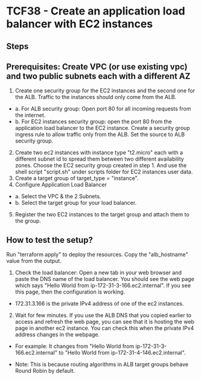 # TCF38 - Create an application load balancer with EC2 instances
 	 
 ## Steps
 ## Prerequisites: Create VPC (or use existing vpc) and two public subnets each with a different AZ
1. Create one security group for the EC2 instances and the second one for the ALB. Traffic to the instances should only come from the ALB. 
- a. For ALB security group: Open port 80 for all incoming requests from the internet. 
- b. For EC2 instances security group: open the port 80 from the application load balancer to the EC2 instance. Create a security group ingress rule to allow traffic only from the ALB. Set the source to ALB security group.
2. Create two ec2 instances with instance type "t2.micro" each with a different subnet id to spread them between two different availability zones. Choose the EC2 security group created in step 1. And use the shell script "script.sh" under scripts folder for EC2 instances user data.
3. Create a target group of target_type = "instance".
4. Configure Application Load Balancer
- a. Select the VPC & the 2 Subnets. 
- b. Select the target group for your load balancer.
5. Register the two EC2 instances to the target group and attach them to the group.


## How to test the setup?
Run "terraform apply" to deploy the resources. Copy the "alb_hostname" value from the output.

1. Check the load balancer: Open a new tab in your web browser and paste the DNS name of the load balancer. You should see the web page which says "Hello World from ip-172-31-3-166.ec2.internal". If you see this page, then the configuration is working.

- 172.31.3.166  is the private IPv4 address of one of the ec2 instances.

2. Wait for few minutes. If you use the ALB DNS that you copied earlier to access and refresh the web page, you can see that it is hosting the web page in another ec2 instance. You can check this when the private IPv4 address changes in the webpage. 
- For example: It changes from "Hello World from ip-172-31-3-166.ec2.internal" to "Hello World from ip-172-31-4-146.ec2.internal".

- Note: This is because routing algorithms in ALB target groups behave Round Robin by default.




